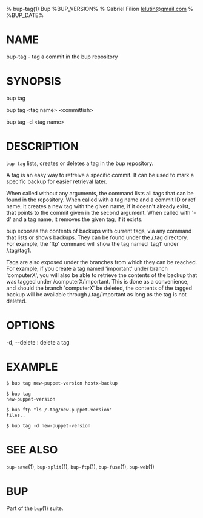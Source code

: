 % bup-tag(1) Bup %BUP_VERSION%
% Gabriel Filion <lelutin@gmail.com>
% %BUP_DATE%

# NAME

bup-tag - tag a commit in the bup repository

# SYNOPSIS

bup tag

bup tag \<tag name\> \<committish\>

bup tag -d \<tag name\>

# DESCRIPTION

`bup tag` lists, creates or deletes a tag in the bup repository.

A tag is an easy way to retreive a specific commit. It can be used to mark a
specific backup for easier retrieval later.

When called without any arguments, the command lists all tags that can
be found in the repository. When called with a tag name and a commit ID
or ref name, it creates a new tag with the given name, if it doesn't
already exist, that points to the commit given in the second argument. When
called with '-d' and a tag name, it removes the given tag, if it exists.

bup exposes the contents of backups with current tags, via any command that
lists or shows backups. They can be found under the /.tag directory.  For
example, the 'ftp' command will show the tag named 'tag1' under /.tag/tag1.

Tags are also exposed under the branches from which they can be reached. For
example, if you create a tag named 'important' under branch 'computerX', you
will also be able to retrieve the contents of the backup that was tagged under
/computerX/important. This is done as a convenience, and should the branch
'computerX' be deleted, the contents of the tagged backup will be available
through /.tag/important as long as the tag is not deleted.

# OPTIONS

-d, --delete
:   delete a tag

# EXAMPLE
    
    $ bup tag new-puppet-version hostx-backup
    
    $ bup tag
    new-puppet-version
    
    $ bup ftp "ls /.tag/new-puppet-version"
    files..

    $ bup tag -d new-puppet-version

# SEE ALSO

`bup-save`(1), `bup-split`(1), `bup-ftp`(1), `bup-fuse`(1), `bup-web`(1)

# BUP

Part of the `bup`(1) suite.
